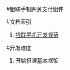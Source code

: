 #银联手机网关支付组件

#文档索引
1. [银联手机开发规范][1]

#开发进度
1. 开始搭建基本框架

[1]: https://open.unionpay.com/upload/download/%E6%89%8B%E6%9C%BA%E7%BD%91%E9%A1%B5%E6%94%AF%E4%BB%98%E4%BA%A7%E5%93%81%E6%8E%A5%E5%8F%A3%E8%A7%84%E8%8C%83v1.7.pdf